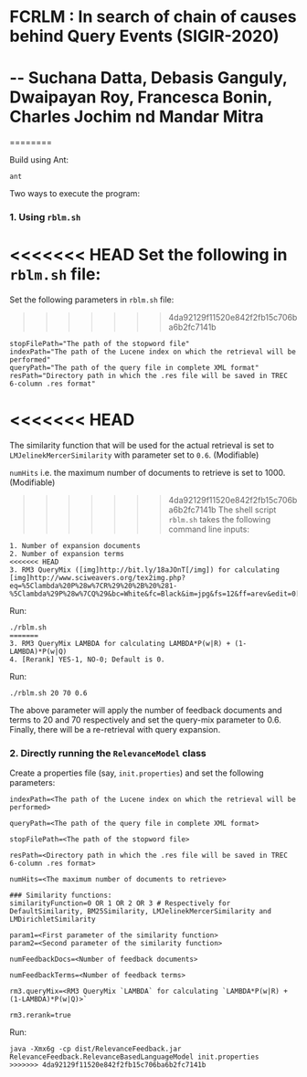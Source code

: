 # FCRLM : In search of chain of causes behind Query Events (SIGIR-2020) 
# -- Suchana Datta, Debasis Ganguly, Dwaipayan Roy, Francesca Bonin, Charles Jochim nd Mandar Mitra
========

Build using Ant:

```
ant
```

Two ways to execute the program:

### 1. Using `rblm.sh`

<<<<<<< HEAD
Set the following in `rblm.sh` file:
=======
Set the following parameters in `rblm.sh` file:

>>>>>>> 4da92129f11520e842f2fb15c706ba6b2fc7141b
```
stopFilePath="The path of the stopword file"
indexPath="The path of the Lucene index on which the retrieval will be performed"
queryPath="The path of the query file in complete XML format"
resPath="Directory path in which the .res file will be saved in TREC 6-column .res format"
```

<<<<<<< HEAD
=======
The similarity function that will be used for the actual retrieval is set to `LMJelinekMercerSimilarity` with parameter set to `0.6`. (Modifiable)

`numHits` i.e. the maximum number of documents to retrieve is set to 1000. (Modifiable)

>>>>>>> 4da92129f11520e842f2fb15c706ba6b2fc7141b
The shell script `rblm.sh` takes the following command line inputs:
```
1. Number of expansion documents
2. Number of expansion terms
<<<<<<< HEAD
3. RM3 QueryMix ([img]http://bit.ly/18aJOnT[/img]) for calculating [img]http://www.sciweavers.org/tex2img.php?eq=%5Clambda%20P%28w%7CR%29%20%2B%20%281-%5Clambda%29P%28w%7CQ%29&bc=White&fc=Black&im=jpg&fs=12&ff=arev&edit=0[/img]
```
Run:
```
./rblm.sh
=======
3. RM3 QueryMix LAMBDA for calculating LAMBDA*P(w|R) + (1-LAMBDA)*P(w|Q)
4. [Rerank] YES-1, NO-0; Default is 0.
```
Run:
```
./rblm.sh 20 70 0.6 
```

The above parameter will apply the number of feedback documents and terms to 20 and 70 respectively and set the query-mix parameter to 0.6.
Finally, there will be a re-retrieval with query expansion.

### 2. Directly running the `RelevanceModel` class

Create a properties file (say, `init.properties`) and set the following parameters:

```
indexPath=<The path of the Lucene index on which the retrieval will be performed>

queryPath=<The path of the query file in complete XML format>

stopFilePath=<The path of the stopword file>

resPath=<Directory path in which the .res file will be saved in TREC 6-column .res format>

numHits=<The maximum number of documents to retrieve>

### Similarity functions:
similarityFunction=0 OR 1 OR 2 OR 3 # Respectively for DefaultSimilarity, BM25Similarity, LMJelinekMercerSimilarity and LMDirichletSimilarity

param1=<First parameter of the similarity function>
param2=<Second parameter of the similarity function>

numFeedbackDocs=<Number of feedback documents>

numFeedbackTerms=<Number of feedback terms>

rm3.queryMix=<RM3 QueryMix `LAMBDA` for calculating `LAMBDA*P(w|R) + (1-LAMBDA)*P(w|Q)>`

rm3.rerank=true

```
Run:
```
java -Xmx6g -cp dist/RelevanceFeedback.jar RelevanceFeedback.RelevanceBasedLanguageModel init.properties
>>>>>>> 4da92129f11520e842f2fb15c706ba6b2fc7141b
```
